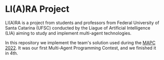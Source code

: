 # LI(A)RA Project

LI(A)RA is a project from students and professors from Federal University of Santa Catarina (UFSC) conducted by the Liague of Artificial Intelligence (LIA) aiming to study and implement multi-agent technologies.

In this repository we implement the team's solution used during the [MAPC 2022](https://multiagentcontest.org/). 
It was our first Multi-Agent Programming Contest, and we finished it in 4th. 

